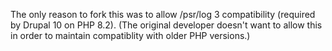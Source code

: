 The only reason to fork this was to allow /psr/log 3 compatibility (required by Drupal 10 on PHP 8.2).
(The original developer doesn't want to allow this in order to maintain compatiblity with older PHP versions.)
